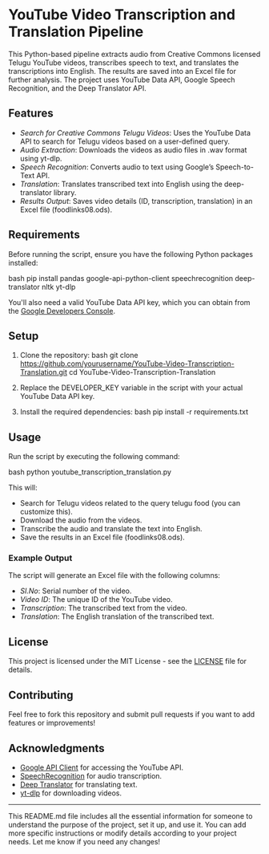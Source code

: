 # YouTube Video Transcription and Translation Pipeline

This Python-based pipeline extracts audio from Creative Commons licensed Telugu YouTube videos, transcribes speech to text, and translates the transcriptions into English. The results are saved into an Excel file for further analysis. The project uses YouTube Data API, Google Speech Recognition, and the Deep Translator API.

## Features
- *Search for Creative Commons Telugu Videos*: Uses the YouTube Data API to search for Telugu videos based on a user-defined query.
- *Audio Extraction*: Downloads the videos as audio files in .wav format using yt-dlp.
- *Speech Recognition*: Converts audio to text using Google’s Speech-to-Text API.
- *Translation*: Translates transcribed text into English using the deep-translator library.
- *Results Output*: Saves video details (ID, transcription, translation) in an Excel file (foodlinks08.ods).

## Requirements

Before running the script, ensure you have the following Python packages installed:

bash
pip install pandas google-api-python-client speechrecognition deep-translator nltk yt-dlp


You'll also need a valid YouTube Data API key, which you can obtain from the [Google Developers Console](https://console.developers.google.com/).

## Setup

1. Clone the repository:
   bash
   git clone https://github.com/yourusername/YouTube-Video-Transcription-Translation.git
   cd YouTube-Video-Transcription-Translation
   

2. Replace the DEVELOPER_KEY variable in the script with your actual YouTube Data API key.

3. Install the required dependencies:
   bash
   pip install -r requirements.txt
   

## Usage

Run the script by executing the following command:

bash
python youtube_transcription_translation.py


This will:
- Search for Telugu videos related to the query telugu food (you can customize this).
- Download the audio from the videos.
- Transcribe the audio and translate the text into English.
- Save the results in an Excel file (foodlinks08.ods).

### Example Output

The script will generate an Excel file with the following columns:
- *SI.No*: Serial number of the video.
- *Video ID*: The unique ID of the YouTube video.
- *Transcription*: The transcribed text from the video.
- *Translation*: The English translation of the transcribed text.

## License

This project is licensed under the MIT License - see the [LICENSE](LICENSE) file for details.

## Contributing

Feel free to fork this repository and submit pull requests if you want to add features or improvements!

## Acknowledgments

- [Google API Client](https://pypi.org/project/google-api-python-client/) for accessing the YouTube API.
- [SpeechRecognition](https://pypi.org/project/SpeechRecognition/) for audio transcription.
- [Deep Translator](https://pypi.org/project/deep-translator/) for translating text.
- [yt-dlp](https://github.com/yt-dlp/yt-dlp) for downloading videos.

---

This README.md file includes all the essential information for someone to understand the purpose of the project, set it up, and use it. You can add more specific instructions or modify details according to your project needs. Let me know if you need any changes!

